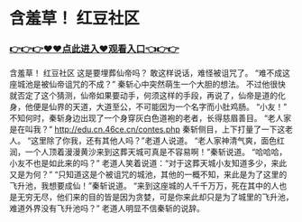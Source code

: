 # 含羞草！ 红豆社区

### <a href="https://github.com/asidw/xian/issues/1">👉👉👉♥♥点此进入♥观看入口👈👉👉</a>

含羞草！ 红豆社区
这是要埋葬仙帝吗？
    敢这样说话，难怪被诅咒了。
    “难不成这座城池是被仙帝诅咒的不成？”
    秦斩心中突然萌生一个大胆的想法。
    不过他很快就否定了这个猜测，仙帝如果要动手，何须这样的手段，再说了，仙帝是道的化身，他便是仙界的天道，大道至公，不可能因为一个名字而小肚鸡肠。
    “小友！”
    不知何时，秦斩身边出现了一个身穿灰白色道袍的老者，长得慈眉善目。
    “老人家是在叫我？”
    http://edu.cn.46ce.cn/contes.php
    秦斩侧目，上下打量了一下这老人。
    “这里除了你我，还有其他人吗？”老道人说道。
    “老人家神清气爽，面色红润，一个人顶着漫漫黄沙来到这葬天城可真是不容易啊！”秦斩说道。
    “哈哈哈，小友不也是如此来的吗？”
    老道人笑着说道：“对于这葬天城小友知道多少，来此又是为何？”
    “只知道这是个被诅咒的城池，其他的一概不知，来此是为了这里的飞升池，我想要成仙！”秦斩说道。
    “来到这座城的人千千万万，死在其中的人也是无穷无尽，他们来的目的皆是因为贪婪，可是你来此却只是为了城里的飞升池，难道外界没有飞升池吗？”
    老道人明显不信秦斩的说辞。
